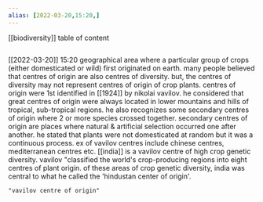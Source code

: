 ```yaml
---
alias: [2022-03-20,15:20,]
---
```

[[biodiversity]]
table of content
```toc
```

[[2022-03-20]] 15:20
geographical area where a particular group of crops (either domesticated or wild) first originated on earth.
many people believed that centres of origin are also centres of diversity. but, the centres of diversity may not represent centres of origin of crop plants. 
centres of origin were 1st identified in [[1924]] by nikolai vavilov.
he considered that great centres of origin were always located in lower mountains and hills of tropical, sub-tropical regions.
he also recognizes some secondary centres of origin where 2 or more species crossed together.
secondary centres of origin are places where natural & artificial selection occurred one after another.
he stated that plants were not domesticated at random but it was a continuous process.
ex of vavilov centres include chinese centres, mediterranean centres etc.
[[india]] is a vavilov centre of high crop genetic diversity.
vavilov "classified the world's crop-producing regions into eight centres of plant origin.
of these areas of crop genetic diversity, india was central to what he called the 'hindustan center of origin'.
```query
"vavilov centre of origin"
```